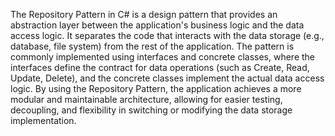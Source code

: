 The Repository Pattern in C# is a design pattern that provides an abstraction layer between the application's business logic and the data access logic. It separates the code that interacts with the data storage (e.g., database, file system) from the rest of the application. The pattern is commonly implemented using interfaces and concrete classes, where the interfaces define the contract for data operations (such as Create, Read, Update, Delete), and the concrete classes implement the actual data access logic. By using the Repository Pattern, the application achieves a more modular and maintainable architecture, allowing for easier testing, decoupling, and flexibility in switching or modifying the data storage implementation.

